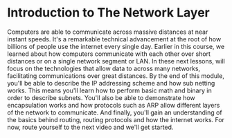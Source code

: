 # Introduction to The Network Layer

Computers are able to communicate across massive distances at near instant speeds. It's a remarkable technical advancement at the root of how billions of people use the internet every single day. Earlier in this course, we learned about how computers communicate with each other over short distances or on a single network segment or LAN. In these next lessons, will focus on the technologies that allow data to across many networks, facilitating communications over great distances. By the end of this module, you'll be able to describe the IP addressing scheme and how sub netting works. This means you'll learn how to perform basic math and binary in order to describe subnets. You'll also be able to demonstrate how encapsulation works and how protocols such as ARP allow different layers of the network to communicate. And finally, you'll gain an understanding of the basics behind routing, routing protocols and how the internet works. For now, route yourself to the next video and we'll get started.
